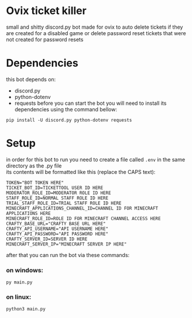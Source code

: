 # Ovix ticket killer
small and shitty discord.py bot made for ovix to auto delete tickets if they are created for a disabled game or delete password reset tickets that were not created for password resets

# Dependencies
this bot depends on:
- discord.py
- python-dotenv  
- requests
before you can start the bot you will need to install its dependencies using the command bellow:  
```
pip install -U discord.py python-dotenv requests
```

# Setup
in order for this bot to run you need to create a file called `.env` in the same directory as the .py file  
its contents will be formatted like this (replace the CAPS text):
```env
TOKEN="BOT TOKEN HERE"
TICKET_BOT_ID=TICKETTOOL USER ID HERE
MODERATOR_ROLE_ID=MODERATOR ROLE ID HERE
STAFF_ROLE_ID=NORMAL STAFF ROLE ID HERE
TRIAL_STAFF_ROLE_ID=TRIAL STAFF ROLE ID HERE
MINECRAFT_APPLICATIONS_CHANNEL_ID=CHANNEL ID FOR MINECRAFT APPLICATIONS HERE
MINECRAFT_ROLE_ID=ROLE ID FOR MINECRAFT CHANNEL ACCESS HERE
CRAFTY_BASE_URL="CRAFTY BASE URL HERE"
CRAFTY_API_USERNAME="API USERNAME HERE"
CRAFTY_API_PASSWORD="API PASSWORD HERE"
CRAFTY_SERVER_ID=SERVER ID HERE
MINECRAFT_SERVER_IP="MINECRAFT SERVER IP HERE"
```
after that you can run the bot via these commands:  
### on windows:
```
py main.py
```
### on linux:
```bash
python3 main.py
```
